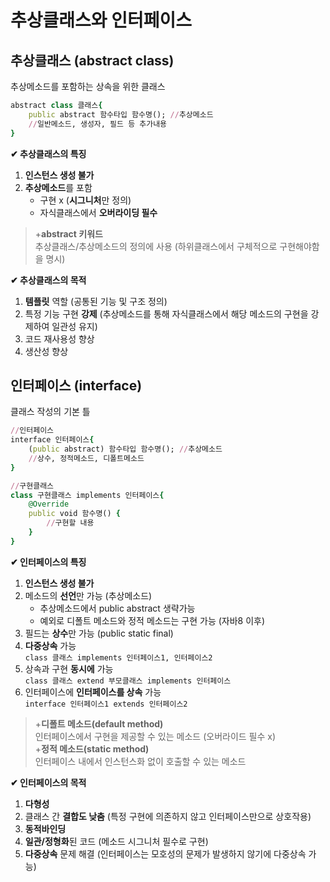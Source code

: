 # **추상클래스와 인터페이스**
## 추상클래스 (abstract class)
추상메소드를 포함하는 상속을 위한 클래스  
    
```ruby
abstract class 클래스{
    public abstract 함수타입 함수명(); //추상메소드 
    //일반메소드, 생성자, 필드 등 추가내용
}
```
**✔ 추상클래스의 특징** 
1. **인스턴스 생성 불가** 
2. **추상메소드**를 포함 
    - 구현 x (**시그니처**만 정의)
    - 자식클래스에서 **오버라이딩 필수**
>+**abstract 키워드**  
>추상클래스/추상메소드의 정의에 사용 (하위클래스에서 구체적으로 구현해야함을 명시)


**✔ 추상클래스의 목적** 
1. **템플릿** 역할 (공통된 기능 및 구조 정의)
2. 특정 기능 구현 **강제** (추상메소드를 통해 자식클래스에서 해당 메소드의 구현을 강제하여 일관성 유지)
3. 코드 재사용성 향상 
4. 생산성 향상

## 인터페이스 (interface)
클래스 작성의 기본 틀

```ruby
//인터페이스
interface 인터페이스{
    (public abstract) 함수타입 함수명(); //추상메소드 
    //상수, 정적메소드, 디폴트메소드 
}

//구현클래스
class 구현클래스 implements 인터페이스{
    @Override
    public void 함수명() {
        //구현할 내용 
    }
}
```
**✔ 인터페이스의 특징** 
1. **인스턴스 생성 불가** 
2. 메소드의 **선언**만 가능 (추상메소드)
    - 추상메소드에서 public abstract 생략가능 
    - 예외로 디폴트 메소드와 정적 메소드는 구현 가능 (자바8 이후) 
3. 필드는 **상수**만 가능  (public static final)
4. **다중상속** 가능  
```class 클래스 implements 인터페이스1, 인터페이스2```
5. 상속과 구현 **동시에** 가능   
```class 클래스 extend 부모클래스 implements 인터페이스```
6. 인터페이스에 **인터페이스를 상속** 가능  
```interface 인터페이스1 extends 인터페이스2```

>+**디폴트 메소드(default method)**  
>인터페이스에서 구현을 제공할 수 있는 메소드 (오버라이드 필수 x)    
>+**정적 메소드(static method)**  
>인터페이스 내에서 인스턴스화 없이 호출할 수 있는 메소드

**✔ 인터페이스의 목적**   
1. **다형성** 
2. 클래스 간 **결합도 낮춤** (특정 구현에 의존하지 않고 인터페이스만으로 상호작용) 
3. **동적바인딩** 
4. **일관/정형화**된 코드 (메소드 시그니처 필수로 구현)
5. **다중상속** 문제 해결 (인터페이스는 모호성의 문제가 발생하지 않기에 다중상속 가능)
